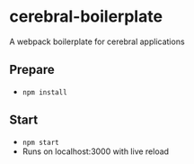 # cerebral-boilerplate

A webpack boilerplate for cerebral applications

## Prepare
- `npm install`

## Start
- `npm start`
- Runs on localhost:3000 with live reload

